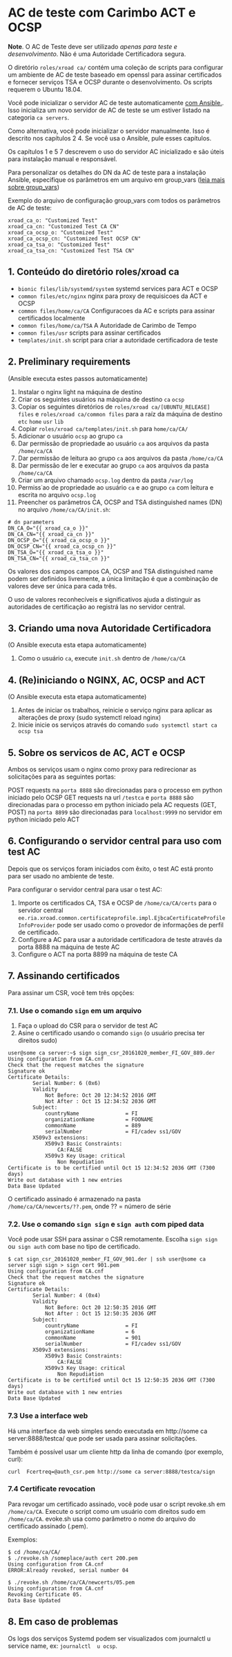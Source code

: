 # AC de teste com Carimbo ACT e OCSP

**Note**. O AC de Teste deve ser utilizado _apenas para teste e desenvolvimento_. Não é uma Autoridade Certificadora segura.

O diretório `roles/xroad ca/` contém uma coleção de scripts para configurar um ambiente de AC de teste baseado em openssl para assinar certificados e fornecer serviços TSA e OCSP durante o desenvolvimento.
Os scripts requerem o Ubuntu 18.04.

Você pode inicializar o servidor AC de teste automaticamente [com Ansible.](README.md). Isso inicializa um novo servidor de AC de teste se um estiver listado na categoria `ca servers`.

Como alternativa, você pode inicializar o servidor manualmente. Isso é descrito nos capítulos 2 4. Se você usa o Ansible, pule esses capítulos.

Os capítulos 1 e 5 7 descrevem o uso do servidor AC inicializado e são úteis para instalação manual e responsável.

Para personalizar os detalhes do DN da AC de teste para a instalação Ansible, especifique os parâmetros em um arquivo em group_vars ([leia mais sobre group_vars](README.md))

Exemplo do arquivo de configuração group_vars com todos os parâmetros de AC de teste:

```
xroad_ca_o: "Customized Test"
xroad_ca_cn: "Customized Test CA CN"
xroad_ca_ocsp_o: "Customized Test"
xroad_ca_ocsp_cn: "Customized Test OCSP CN"
xroad_ca_tsa_o: "Customized Test"
xroad_ca_tsa_cn: "Customized Test TSA CN"
```

                                             

## 1. Conteúdo do diretório roles/xroad ca

* `bionic files/lib/systemd/system`   systemd services para ACT e OCSP
* `common files/etc/nginx`   nginx para proxy de requisicoes da ACT e OCSP
* `common files/home/ca/CA`   Configuracoes da AC e scripts para assinar certificados localmente
* `common files/home/ca/TSA`   A Autoridade de Carimbo de Tempo 
* `common files/usr`   scripts para assinar certificados
* `templates/init.sh`   script para criar a autoridade certificadora de teste

                                             

## 2. Preliminary requirements

(Ansible executa estes passos automaticamente)

1. Instalar o nginx light na máquina de destino
2. Criar os seguintes usuários na máquina de destino
	  `ca`
	  `ocsp`
3. Copiar os seguintes diretórios de `roles/xroad ca/[UBUNTU_RELEASE] files` e `roles/xroad ca/common files` para a raíz da máquina de destino
	  `etc`
	  `home`
	  `usr`
    `lib`
4. Copiar `roles/xroad ca/templates/init.sh` para `home/ca/CA/`
5. Adicionar o usuário `ocsp` ao grupo `ca`
6. Dar permissão de propriedade ao usuário `ca` aos arquivos da pasta `/home/ca/CA`
7. Dar permissão de leitura ao grupo `ca` aos arquivos da pasta `/home/ca/CA`
8. Dar permissão de ler e executar ao grupo `ca` aos arquivos da pasta `/home/ca/CA`
9. Criar um arquivo chamado `ocsp.log` dentro da pasta `/var/log`
10. Permiss˙ao de propriedade ao usuário `ca` e ao grupo `ca` com leitura e escrita no arquivo `ocsp.log`
11. Preencher os parâmetros CA, OCSP and TSA distinguished names (DN) no arquivo `/home/ca/CA/init.sh`:
```
# dn parameters
DN_CA_O="{{ xroad_ca_o }}"
DN_CA_CN="{{ xroad_ca_cn }}"
DN_OCSP_O="{{ xroad_ca_ocsp_o }}"
DN_OCSP_CN="{{ xroad_ca_ocsp_cn }}"
DN_TSA_O="{{ xroad_ca_tsa_o }}"
DN_TSA_CN="{{ xroad_ca_tsa_cn }}"
```
Os valores dos campos campos CA, OCSP and TSA distinguished name podem ser definidos livremente,
a única limitação é que a combinação de valores deve ser única para cada três.

O uso de valores reconhecíveis e significativos ajuda a distinguir as autoridades de certificação ao registrá las no servidor central.

                                             

## 3. Criando uma nova Autoridade Certificadora

(O Ansible executa esta etapa automaticamente)

1. Como o usuário `ca`, execute `init.sh` dentro de `/home/ca/CA`

                                             

## 4. (Re)iniciando o NGINX, AC, OCSP and ACT

(O Ansible executa esta etapa automaticamente)

1. Antes de iniciar os trabalhos, reinicie o serviço nginx para aplicar as alterações de proxy (sudo systemctl reload nginx)
2. Inicie inicie os serviços através do comando  `sudo systemctl start ca ocsp tsa`

                                             

## 5. Sobre os servicos de AC, ACT e OCSP

Ambos os serviços usam o nginx como proxy para redirecionar as solicitações para as seguintes portas:

  POST requests na `porta 8888` são direcionadas para o processo em python iniciado pelo OCSP
  GET requests na url `/testca` e `porta 8888` são direcionadas para o processo em python iniciado pela AC
  requests (GET, POST) na `porta 8899` são direcionadas para `localhost:9999` no servidor em python iniciado pelo ACT

                                             

## 6. Configurando o servidor central para uso com test AC
Depois que os serviços foram iniciados com êxito, o test AC está pronto para ser usado no ambiente de teste.

Para configurar o servidor central para usar o test AC:

1. Importe os certificados CA, TSA e OCSP de `/home/ca/CA/certs` para o servidor central
      `ee.ria.xroad.common.certificateprofile.impl.EjbcaCertificateProfileInfoProvider` pode ser usado como o provedor de informações de perfil de certificado.
2. Configure a AC para usar a autoridade certificadora de teste através da porta 8888 na máquina de teste AC
3. Configure o ACT na porta 8899 na máquina de teste CA

                                             

## 7. Assinando certificados

Para assinar um CSR, você tem três opções:

### 7.1. Use o comando `sign` em um arquivo

1. Faça o upload do CSR para o servidor de test AC
2. Asine o certificado usando o comando `sign` (o usuário precisa ter direitos sudo)
```
user@some ca server:~$ sign sign_csr_20161020_member_FI_GOV_889.der
Using configuration from CA.cnf
Check that the request matches the signature
Signature ok
Certificate Details:
        Serial Number: 6 (0x6)
        Validity
            Not Before: Oct 20 12:34:52 2016 GMT
            Not After : Oct 15 12:34:52 2036 GMT
        Subject:
            countryName               = FI
            organizationName          = FOONAME
            commonName                = 889
            serialNumber              = FI/cadev ss1/GOV
        X509v3 extensions:
            X509v3 Basic Constraints:
                CA:FALSE
            X509v3 Key Usage: critical
                Non Repudiation
Certificate is to be certified until Oct 15 12:34:52 2036 GMT (7300 days)
Write out database with 1 new entries
Data Base Updated
```
O certificado assinado é armazenado na pasta `/home/ca/CA/newcerts/??.pem`, onde ?? = número de série

### 7.2. Use o comando `sign sign` e `sign auth` com piped data

Você pode usar SSH para assinar o CSR remotamente.
Escolha `sign sign` ou` sign auth` com base no tipo de certificado.

```
$ cat sign_csr_20161020_member_FI_GOV_901.der | ssh user@some ca server sign sign > sign cert 901.pem
Using configuration from CA.cnf
Check that the request matches the signature
Signature ok
Certificate Details:
        Serial Number: 4 (0x4)
        Validity
            Not Before: Oct 20 12:50:35 2016 GMT
            Not After : Oct 15 12:50:35 2036 GMT
        Subject:
            countryName               = FI
            organizationName          = 6
            commonName                = 901
            serialNumber              = FI/cadev ss1/GOV
        X509v3 extensions:
            X509v3 Basic Constraints:
                CA:FALSE
            X509v3 Key Usage: critical
                Non Repudiation
Certificate is to be certified until Oct 15 12:50:35 2036 GMT (7300 days)
Write out database with 1 new entries
Data Base Updated
```
### 7.3 Use a interface web

Há uma interface da web simples sendo executada em http://some ca server:8888/testca/ que pode ser usada para assinar solicitações.

Também é possível usar um cliente http da linha de comando (por exemplo, curl):
```
curl  Fcertreq=@auth_csr.pem http://some ca server:8888/testca/sign
```

### 7.4 Certificate revocation

Para revogar um certificado assinado, você pode usar o script revoke.sh em `/home/ca/CA`.
Execute o script como um usuário com direitos sudo em `/home/ca/CA`.
evoke.sh usa como parâmetro o nome do arquivo do certificado assinado (.pem).

Exemplos:
```
$ cd /home/ca/CA/
$ ./revoke.sh /someplace/auth cert 200.pem
Using configuration from CA.cnf
ERROR:Already revoked, serial number 04

$ ./revoke.sh /home/ca/CA/newcerts/05.pem
Using configuration from CA.cnf
Revoking Certificate 05.
Data Base Updated
```

## 8. Em caso de problemas

Os logs dos serviços Systemd podem ser visualizados com journalctl  u service name, ex: `journalctl  u ocsp`.

